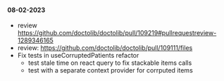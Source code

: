 #### 08-02-2023

- review https://github.com/doctolib/doctolib/pull/109219#pullrequestreview-1289346165
- review: https://github.com/doctolib/doctolib/pull/109111/files
- Fix tests in useCorruptedPatients refactor
	- test stale time on react query to fix stackable items calls 
	- test with a separate context provider for corrputed items